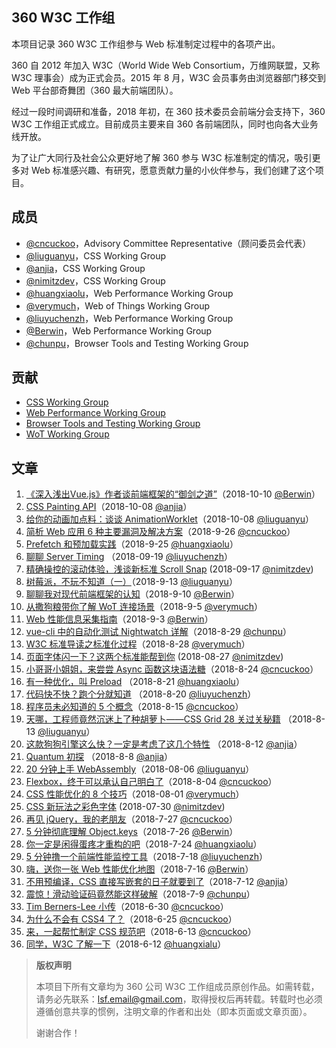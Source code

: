## 360 W3C 工作组

本项目记录 360 W3C 工作组参与 Web 标准制定过程中的各项产出。

360 自 2012 年加入 W3C（World Wide Web Consortium，万维网联盟，又称 W3C 理事会）成为正式会员。2015 年 8 月，W3C 会员事务由浏览器部门移交到 Web 平台部奇舞团（360 最大前端团队）。

经过一段时间调研和准备，2018 年初，在 360 技术委员会前端分会支持下，360 W3C 工作组正式成立。目前成员主要来自 360 各前端团队，同时也向各大业务线开放。

为了让广大同行及社会公众更好地了解 360 参与 W3C 标准制定的情况，吸引更多对 Web 标准感兴趣、有研究，愿意贡献力量的小伙伴参与，我们创建了这个项目。

## 成员

-   [@cncuckoo](https://github.com/cncuckoo)，Advisory Committee Representative（顾问委员会代表）
-   [@liuguanyu](https://github.com/liuguanyu)，CSS Working Group
-   [@anjia](https://github.com/anjia)，CSS Working Group
-   [@nimitzdev](https://github.com/nimitzdev)，CSS Working Group
-   [@huangxiaolu](https://github.com/huangxiaolu)，Web Performance Working Group
-   [@verymuch](https://github.com/verymuch)，Web of Things Working Group
-   [@liuyuchenzh](https://github.com/liuyuchenzh)，Web Performance Working Group
-   [@Berwin](https://github.com/Berwin)，Web Performance Working Group
-   [@chunpu](https://github.com/chunpu)，Browser Tools and Testing Working Group

## 贡献

-   [CSS Working Group](https://github.com/75team/w3c/blob/master/contributions/CSS_WG.md)
-   [Web Performance Working Group](https://github.com/75team/w3c/blob/master/contributions/WebPerf_WG.md)
-   [Browser Tools and Testing Working Group](https://github.com/75team/w3c/blob/master/contributions/BrowserTaT.md)
-   [WoT Working Group](https://github.com/75team/w3c/blob/master/contributions/WoTWG)

## 文章

1. [《深入浅出Vue.js》作者谈前端框架的“御剑之道”](/articles/20181010_《深入浅出Vue.js》作者谈前端框架的“御剑之道”.md)（2018-10-10 [@Berwin](https://github.com/berwin)）
2. [CSS Painting API](/articles/20181008_CSS-Painting-API.md)（2018-10-08 [@anjia](https://github.com/anjia)）
3. [给你的动画加点料：谈谈 AnimationWorklet](/articles/20181003_给你的动画加点料：谈谈AnimationWorklet.md)（2018-10-08 [@liuguanyu](https://github.com/liuguanyu)）
4. [简析 Web 应用 6 种主要漏洞及解决方案](/articles/20180926_简析Web应用6种主要漏洞及解决方案.md)（2018-9-26 [@cncuckoo](https://github.com/cncuckoo)）
5. [Prefetch 和预加载实践](/articles/20180925_Prefetch和预加载实践.md)（2018-9-25 [@huangxiaolu](https://github.com/huangxiaolu)）
6. [聊聊 Server Timing](/articles/20180919_聊聊Server_Timing.md) （2018-09-19 [@liuyuchenzh](https://github.com/liuyuchenzh)）
7. [精确操控的滚动体验，浅谈新标准 Scroll Snap](/articles/20180917.md) (2018-09-17 [@nimitzdev](https://github.com/nimitzdev))
8. [树莓派，不玩不知道（一）](/articles/20180913_树莓派，不玩不知道（一）.md)（2018-9-13 [@liuguanyu](https://github.com/liuguanyu)）
9. [聊聊我对现代前端框架的认知](/articles/20180910_聊聊我对现代前端框架的认知.md)（2018-9-10 [@Berwin](https://github.com/berwin)）
10. [从撒狗粮带你了解 WoT 连接场景](/articles/20180905-从撒狗粮带你了解WoT连接场景.md)（2018-9-5 [@verymuch](https://github.com/verymuch)）
11. [Web 性能信息采集指南](/articles/20180903_Web性能信息采集指南.md)（2018-9-3 [@Berwin](https://github.com/berwin)）
12. [vue-cli 中的自动化测试 Nightwatch 详解](/articles/20180829_vue-cli中的自动化测试Nightwatch详解.md)（2018-8-29 [@chunpu](https://github.com/chunpu)）
13. [W3C 标准导读之标准化过程](/articles/20180828-W3C标准导读之标准化过程.md)（2018-8-28 [@verymuch](https://github.com/verymuch)）
14. [页面字体闪一下？这两个标准能帮到你](/articles/20180827_页面字体闪一下？这两个标准能帮到你.md) (2018-08-27 [@nimitzdev](https://github.com/nimitzdev))
15. [小哥哥小姐姐，来尝尝 Async 函数这块语法糖](/articles/20180824_小哥哥小姐姐，来尝尝Async函数这块语法糖.md)（2018-8-24 [@cncuckoo](https://github.com/cncuckoo)）
16. [有一种优化，叫 Preload](/articles/20180821_有一种优化，叫Preload.md) （2018-8-21 [@huangxiaolu](https://github.com/huangxiaolu)）
17. [代码快不快？跑个分就知道](/articles/20180820_代码快不快？跑个分就知道.md) （2018-8-20 [@liuyuchenzh](https://github.com/liuyuchenzh)）
18. [程序员未必知道的 5 个概念](/articles/20180815_程序员未必知道的5个概念.md)（2018-8-15 [@cncuckoo](https://github.com/cncuckoo)）
19. [天哪，工程师竟然沉迷上了种胡萝卜——CSS Grid 28 关过关秘籍](https://github.com/liuguanyu/w3c/blob/master/articles/20180813_%E5%A4%A9%E5%93%AA%EF%BC%8C%E5%B7%A5%E7%A8%8B%E5%B8%88%E7%AB%9F%E7%84%B6%E6%B2%89%E8%BF%B7%E4%B8%8A%E4%BA%86%E7%A7%8D%E8%83%A1%E8%90%9D%E5%8D%9C%E2%80%94%E2%80%94CSS%20Grid%2028%E5%85%B3%E8%BF%87%E5%85%B3%E7%A7%98%E7%B1%8D.md) （2018-8-13 [@liuguanyu](https://github.com/liuguanyu)）
20. [这款狗狗引擎这么快？一定是考虑了这几个特性](https://github.com/75team/w3c/blob/master/articles/20180812_这款狗狗引擎这么快？一定是考虑了这几个特性.md) （2018-8-12 [@anjia](https://github.com/anjia)）
21. [Quantum 初探](https://github.com/75team/w3c/blob/master/articles/20180808_Quantum初探.md) （2018-8-8 [@anjia](https://github.com/anjia)）
22. [20 分钟上手 WebAssembly](/articles/20180806_20分钟上手WebAssembly.md)（2018-08-06 [@liuguanyu](https://github.com/liuguanyu)）
23. [Flexbox，终于可以承认自己明白了](/articles/20180804_Flexbox，终于可以承认自己明白了.md)（2018-8-04 [@cncuckoo](https://github.com/cncuckoo)）
24. [CSS 性能优化的 8 个技巧](/articles/20180801_CSS性能优化的8个技巧.md)（2018-08-01 [@verymuch](https://github.com/verymuch)）
25. [CSS 新玩法之彩色字体](/articles/20180730_CSS字体新玩法之彩色字体.md) (2018-07-30 [@nimitzdev](https://github.com/nimitzdev))
26. [再见 jQuery，我的老朋友](/articles/20180727_再见jQuery，我的老朋友.md)（2018-7-27 [@cncuckoo](https://github.com/cncuckoo)）
27. [5 分钟彻底理解 Object.keys](/articles/20180726_5分钟彻底理解Object.keys.md)（2018-7-26 [@Berwin](https://github.com/berwin)）
28. [你一定是闲得蛋疼才重构的吧](https://github.com/75team/w3c/blob/master/articles/20180724_你一定是闲得蛋疼才重构的吧.md)（2018-7-24 [@huangxiaolu](https://github.com/huangxiaolu)）
29. [5 分钟撸一个前端性能监控工具](https://github.com/75team/w3c/blob/master/articles/20180718_5分钟撸一个前端性能监控工具.md)（2018-7-18 [@liuyuchenzh](https://github.com/liuyuchenzh)）
30. [嗨，送你一张 Web 性能优化地图](https://github.com/75team/w3c/blob/master/articles/20180716_嗨，送你一张Web性能优化地图.md)（2018-7-16 [@Berwin](https://github.com/berwin)）
31. [不用预编译，CSS 直接写嵌套的日子就要到了](https://github.com/75team/w3c/blob/master/articles/20180712_不用预编译，CSS直接写嵌套的日子就要到了.md)（2018-7-12 [@anjia](https://github.com/anjia)）
32. [震惊！滑动验证码竟然能这样破解](https://github.com/75team/w3c/blob/master/articles/20180709_震惊！滑动验证码竟然能这样破解.md)（2018-7-9 [@chunpu](https://github.com/chunpu)）
33. [Tim Berners-Lee 小传](https://github.com/75team/w3c/blob/master/articles/20180630_TimBernersLee小传.md)（2018-6-30 [@cncuckoo](https://github.com/cncuckoo)）
34. [为什么不会有 CSS4 了？](https://github.com/75team/w3c/blob/master/articles/20180625_为什么不会有CSS4了？.md)（2018-6-25 [@cncuckoo](https://github.com/cncuckoo)）
35. [来，一起帮忙制定 CSS 规范吧](https://github.com/75team/w3c/blob/master/articles/20180613_来，一起帮忙制定CSS规范吧.md)（2018-6-13 [@cncuckoo](https://github.com/cncuckoo)）
36. [同学，W3C 了解一下](https://github.com/75team/w3c/blob/master/articles/20180612_同学，W3C了解一下.md)（2018-6-12 [@huangxialu](https://github.com/huangxiaolu)）

> **版权声明**
>
> 本项目下所有文章均为 360 公司 W3C 工作组成员原创作品。如需转载，请务必先联系：lsf.email@gmail.com，取得授权后再转载。转载时也必须遵循创意共享的惯例，注明文章的作者和出处（即本页面或文章页面）。
>
> 谢谢合作！
